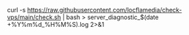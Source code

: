 curl -s https://raw.githubusercontent.com/locflamedia/check-vps/main/check.sh | bash > server_diagnostic_$(date +%Y%m%d_%H%M%S).log 2>&1
